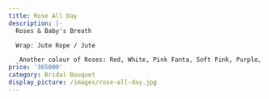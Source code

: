 ```yaml
---
title: Rose All Day
description: |-
  Roses & Baby's Breath

  Wrap: Jute Rope / Jute

  _Another colour of Roses: Red, White, Pink Fanta, Soft Pink, Purple, Orange_
price: '365000'
category: Bridal Bouquet
display_picture: /images/rose-all-day.jpg
---
```


